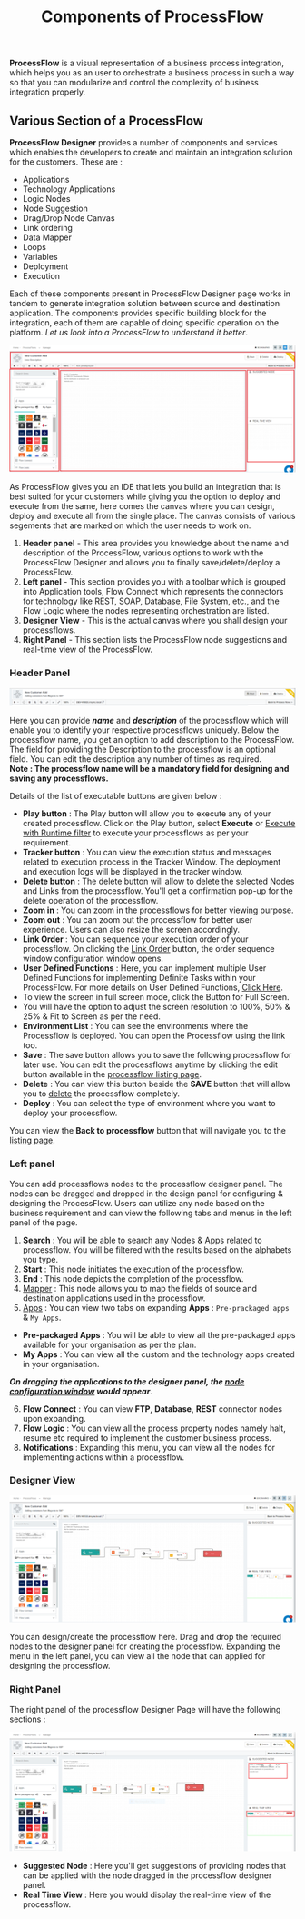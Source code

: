 ﻿---
title: "Components of ProcessFlow"
toc: true
description: "Components of ProcessFlow Designer to create,design and develop your smart,interactive and free-flowing integration system."
keywords: "Constituent of ProcessFlow, Components of ProcessFlow, Header panel, Left panel, Right panel, Designer view"
tag: developers
category: "Processflow"
menus: 
    processflow:
        title: "Components of ProcessFlow"
        weight: 4
        icon: fa fa-file-word-o
        identifier: componentsofprocessflow
---

**ProcessFlow** is a visual representation of a business process integration, which helps you as an user to orchestrate a business process in such a way so that you can modularize and control the complexity of business integration properly.

## Various Section of a ProcessFlow 

**ProcessFlow Designer** provides a number of components and services which enables the developers to create and maintain an integration solution for the customers. These are : 

* Applications
* Technology Applications
* Logic Nodes
* Node Suggestion
* Drag/Drop Node Canvas
* Link ordering
* Data Mapper
* Loops
* Variables
* Deployment
* Execution

Each of these components present in ProcessFlow Designer page works in tandem to generate integration solution between source and destination application. 
The components provides specific building block for the integration, each of them are capable of doing specific operation on the platform. *Let us look into a ProcessFlow to understand it better*.

![Components of processflow1](/staticfiles/processflow/media/componentsofprocessflow1.png)

As ProcessFlow gives you an IDE that lets you build an integration that is best suited for your customers while giving you the option to deploy and execute from the same,
here comes the canvas where you can design, deploy and execute all from the single place. The canvas consists of various segements that are marked on which the user needs to work on.

1. **Header panel** - This area provides you knowledge about the name and description of the ProcessFlow, various options to work with the ProcessFlow Designer and allows you to finally save/delete/deploy a ProcessFlow.
2. **Left panel** - This section provides you with a toolbar which is grouped into Application tools, Flow Connect which represents the connectors for technology like REST, SOAP, Database, File System, etc., and the Flow Logic where the nodes representing orchestration are listed.
3. **Designer View** - This is the actual canvas where you shall design your processflows.
4. **Right Panel** - This section lists the ProcessFlow node suggestions and real-time view of the ProcessFlow.


### Header Panel

![componentsofprocessflow header panel](/staticfiles/processflow/media/componentsofprocessflow_header.png)

Here you can provide ***name*** and ***description*** of the processflow which will enable you to identify your respective processflows uniquely. Below the processflow name, you get an option to add description to the ProcessFlow. The field for providing the Description to the processflow is an optional field. You can edit the description any number of times as required.  
**Note : The processflow name will be a mandatory field for designing and saving any processflows.**

Details of the list of executable buttons are given below :

* **Play button** : The Play button will allow you to execute any of your created processflow. Click on the Play button, select **Execute** or [Execute with Runtime filter](/processflow/Runtime-Filter/) to execute your processflows as per your requirement.   
* **Tracker button** : You can view the execution status and messages related to execution process in the Tracker Window. The deployment and execution logs will be displayed in the tracker window.
* **Delete button** : The delete button will allow to delete the selected Nodes and Links from the processflow. You'll get a confirmation pop-up for the delete operation of the processflow. 
* **Zoom in** : You can zoom in the processflows for better viewing purpose.
* **Zoom out** : You can zoom out the processflow for better user experience. Users can also resize the screen accordingly. 
* **Link Order** : You can sequence your execution order of your processflow. On clicking the [Link Order](/processflow/link-order-sequencing/) button, the order sequence window configuration window opens.
* **User Defined Functions** : Here, you can implement multiple User Defined Functions for implementing Definite Tasks within your ProcessFlow. For more details on User Defined Functions, [Click Here](/processflow/Working-with-functions/#user-defined-function).
*  To view the screen in full screen mode, click the Button for Full Screen.
*  You will have the option to adjust the screen resolution to 100%, 50% & 25% & Fit to Screen as per the need.
* **Environment List** : You can see the environments where the Processflow is deployed. You can open the Processflow using the link too.
*  **Save** : The save button allows you to save the following processflow for later use. You can edit the processflows anytime by clicking the edit button available in the [processflow listing page](/processflow/processflow-listing-page/).  
* **Delete** : You can view this button beside the **SAVE** button that will allow you to [delete](/processflow/delete-processflow/) the processflow completely.
* **Deploy** : You can select the type of environment where you want to deploy your processflow.


You can view the **Back to processflow** button that will navigate you to the [listing page](/processflow/processflow-listing-page/).


### Left panel

You can add processflows nodes to the processflow designer panel. The nodes can be dragged and dropped in the design panel for configuring & designing the ProcessFlow. Users can utilize any node based on the business requirement and can view the 
following tabs and menus in the left panel of the page.    

1)	**Search** : You will be able to search any Nodes & Apps related to processflow. You will be filtered with the results based on the alphabets you type.               
2)  **Start** : This node initiates the execution of the processflow.                   
3)	**End** : This node depicts the completion of the processflow.                       
4)	[Mapper](/processflow/working-with-mapper/) : This node allows you to map the fields of source and destination applications used in the processflow.       
5)	[Apps](/processflow/processflow-app/) : You can view two tabs on expanding **Apps** : `Pre-prackaged apps` & `My Apps`. 

 - **Pre-packaged Apps** : You will be able to view all the pre-packaged apps available for your organisation as per the plan. 
 - **My Apps** : You can view all the custom and the technology apps created in your organisation.

***On dragging the applications to the designer panel, the [node configuration window](/processflow/processflow-app/) would appear***.     

6)	**Flow Connect** : You can view **FTP**, **Database**, **REST** connector nodes upon expanding.   
7)	**Flow Logic** : You can view all the process property nodes namely halt, resume etc required to implement the customer business process.  
8)	**Notifications** : Expanding this menu, you can view all the nodes for implementing actions within a processflow.  


### Designer View 

![componentsofprocessflow designer panel](/staticfiles/processflow/media/componentsofprocessflow_designer.png)

You can design/create the processflow here. Drag and drop the required nodes to the 
designer panel for creating the processflow. Expanding the menu in the left panel, 
you can view all the node that can applied for designing the processflow.


### Right Panel

The right panel of the processflow Designer Page will have the following sections :  

![componentsofprocessflow right panel](/staticfiles/processflow/media/componentsofprocessflow_rightpanel.png)

* **Suggested Node** : Here you'll get suggestions of providing nodes that can be applied with the node dragged in the processflow designer panel.
* **Real Time View** : Here you would display the real-time view of the processflow.

